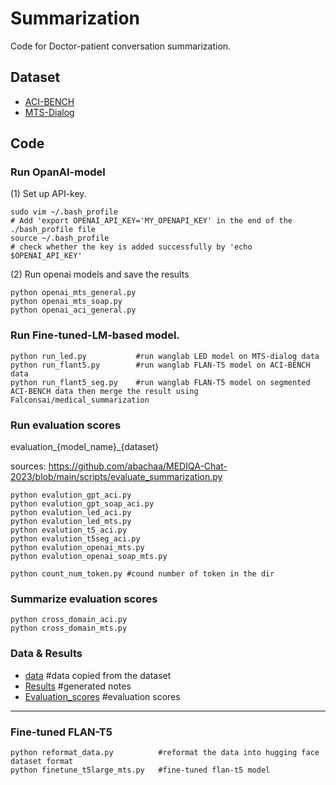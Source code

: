 # Summarization

Code for Doctor-patient conversation summarization. 

## Dataset 
- [ACI-BENCH](https://github.com/wyim/aci-bench)  
- [MTS-Dialog](https://github.com/abachaa/MTS-Dialog)  

## Code

### Run OpanAI-model
(1) Set up API-key. 
```
sudo vim ~/.bash_profile
# Add 'export OPENAI_API_KEY='MY_OPENAPI_KEY' in the end of the ./bash_profile file
source ~/.bash_profile
# check whether the key is added successfully by 'echo $OPENAI_API_KEY'
```
(2) Run openai models and save the results
```
python openai_mts_general.py
python openai_mts_soap.py
python openai_aci_general.py
```

### Run Fine-tuned-LM-based model. 
```
python run_led.py           #run wanglab LED model on MTS-dialog data
python run_flant5.py        #run wanglab FLAN-T5 model on ACI-BENCH data
python run_flant5_seg.py    #run wanglab FLAN-T5 model on segmented ACI-BENCH data then merge the result using Falconsai/medical_summarization
```

### Run evaluation scores
evaluation_{model_name}_{dataset}  

sources: https://github.com/abachaa/MEDIQA-Chat-2023/blob/main/scripts/evaluate_summarization.py
```
python evalution_gpt_aci.py          
python evalution_gpt_soap_aci.py     
python evalution_led_aci.py
python evalution_led_mts.py
python evalution_t5_aci.py
python evalution_t5seg_aci.py
python evalution_openai_mts.py
python evalution_openai_soap_mts.py 

```
```
python count_num_token.py #cound number of token in the dir
```
### Summarize evaluation scores
```
python cross_domain_aci.py
python cross_domain_mts.py
```

### Data & Results
- [data](https://drive.google.com/drive/folders/1myB-eChZwRmXPg3hMP0_gaHQLC5OBimh?usp=drive_link)      #data copied from the dataset
- [Results](https://drive.google.com/drive/folders/1oEnUc2vNg6UNnHxV1gfIsPI5kvl8m3e2?usp=drive_link)   #generated notes
- [Evaluation_scores](https://drive.google.com/drive/folders/1VTri9HjcTR0w2O3MdpLUT9c0_7xO6Ljx?usp=sharing) #evaluation scores


------
### Fine-tuned FLAN-T5
```
python reformat_data.py          #reformat the data into hugging face dataset format
python finetune_t5large_mts.py   #fine-tuned flan-t5 model
```



